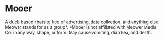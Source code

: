 # Mooer
A duck-based chatsite free of advertising, data collection, and anything else Meower stands for as a group*. *Mooer is not affiliated with Meower Media Co. in any way, shape, or form. May cause vomiting, diarrhea, and death.
